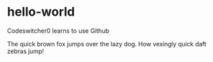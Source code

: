 # hello-world
Codeswitcher0 learns to use Github

The quick brown fox jumps over the lazy dog. How vexingly quick daft zebras jump!

